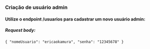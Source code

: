 ### Criação de usuário admin

#### Utilize o endpoint /usuarios para cadastrar um novo usuário admin:

##### Request body:

`{
    "nomeUsuario": "ericaokamura",
    "senha": "12345678"
}`

